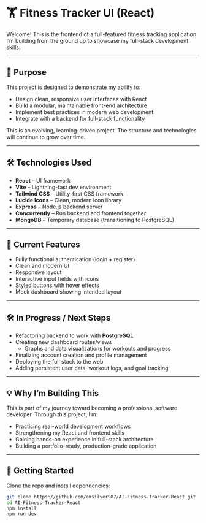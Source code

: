 # 🏋️ Fitness Tracker UI (React)

Welcome! This is the frontend of a full-featured fitness tracking application I’m building from the ground up to showcase my full-stack development skills.

---

## 🚀 Purpose

This project is designed to demonstrate my ability to:

- Design clean, responsive user interfaces with React  
- Build a modular, maintainable front-end architecture  
- Implement best practices in modern web development  
- Integrate with a backend for full-stack functionality  

This is an evolving, learning-driven project. The structure and technologies will continue to grow over time.

---

## 🛠️ Technologies Used

- **React** – UI framework  
- **Vite** – Lightning-fast dev environment  
- **Tailwind CSS** – Utility-first CSS framework  
- **Lucide Icons** – Clean, modern icon library  
- **Express** – Node.js backend server  
- **Concurrently** – Run backend and frontend together  
- **MongoDB** – Temporary database (transitioning to PostgreSQL)  

---

## 📸 Current Features

- Fully functional authentication (login + register)  
- Clean and modern UI  
- Responsive layout  
- Interactive input fields with icons  
- Styled buttons with hover effects  
- Mock dashboard showing intended layout  

---

## 🛠️ In Progress / Next Steps

- Refactoring backend to work with **PostgreSQL**  
- Creating new dashboard routes/views  
  - Graphs and data visualizations for workouts and progress  
- Finalizing account creation and profile management  
- Deploying the full stack to the web  
- Adding persistent user data, workout logs, and goal tracking  

---

## 💡 Why I’m Building This

This is part of my journey toward becoming a professional software developer. Through this project, I’m:

- Practicing real-world development workflows  
- Strengthening my React and frontend skills  
- Gaining hands-on experience in full-stack architecture  
- Building a portfolio-ready, production-grade application  

---

## 📂 Getting Started

Clone the repo and install dependencies:

```bash
git clone https://github.com/emsilver987/AI-Fitness-Tracker-React.git
cd AI-Fitness-Tracker-React
npm install
npm run dev